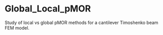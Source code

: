 # Global_Local_pMOR
 Study of local vs global pMOR methods for a cantilever Timoshenko beam FEM model.
